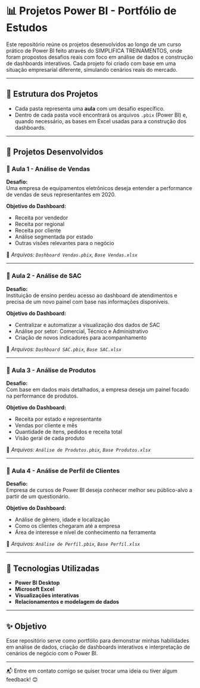 # 📊 Projetos Power BI - Portfólio de Estudos

Este repositório reúne os projetos desenvolvidos ao longo de um curso prático de Power BI feito através do SIMPLIFICA TREINAMENTOS, onde foram propostos desafios reais com foco em análise de dados e construção de dashboards interativos. Cada projeto foi criado com base em uma situação empresarial diferente, simulando cenários reais do mercado.

---

## 🧩 Estrutura dos Projetos

- Cada pasta representa uma **aula** com um desafio específico.
- Dentro de cada pasta você encontrará os arquivos `.pbix` (Power BI) e, quando necessário, as bases em Excel usadas para a construção dos dashboards.

---

## 📌 Projetos Desenvolvidos

### 📁 Aula 1 - Análise de Vendas

**Desafio:**  
Uma empresa de equipamentos eletrônicos deseja entender a performance de vendas de seus representantes em 2020.

**Objetivo do Dashboard:**
- Receita por vendedor  
- Receita por regional  
- Receita por cliente  
- Análise segmentada por estado  
- Outras visões relevantes para o negócio

📎 *Arquivos: `Dashboard Vendas.pbix`, `Base Vendas.xlsx`*

---

### 📁 Aula 2 - Análise de SAC

**Desafio:**  
Instituição de ensino perdeu acesso ao dashboard de atendimentos e precisa de um novo painel com base nas informações disponíveis.

**Objetivo do Dashboard:**
- Centralizar e automatizar a visualização dos dados de SAC  
- Análise por setor: Comercial, Técnico e Administrativo  
- Criação de novos indicadores para acompanhamento

📎 *Arquivos: `Dashboard SAC.pbix`, `Base SAC.xlsx`*

---

### 📁 Aula 3 - Análise de Produtos

**Desafio:**  
Com base em dados mais detalhados, a empresa deseja um painel focado na performance de produtos.

**Objetivo do Dashboard:**
- Receita por estado e representante  
- Vendas por cliente e mês  
- Quantidade de itens, pedidos e receita total  
- Visão geral de cada produto

📎 *Arquivos: `Análise de Produtos.pbix`, `Base Produtos.xlsx`*

---

### 📁 Aula 4 - Análise de Perfil de Clientes

**Desafio:**  
Empresa de cursos de Power BI deseja conhecer melhor seu público-alvo a partir de um questionário.

**Objetivo do Dashboard:**
- Análise de gênero, idade e localização  
- Como os clientes chegaram até a empresa  
- Área de interesse e nível de conhecimento na ferramenta

📎 *Arquivos: `Análise de Perfil.pbix`, `Base Perfil.xlsx`*

---

## 🚀 Tecnologias Utilizadas

- **Power BI Desktop**
- **Microsoft Excel**
- **Visualizações interativas**
- **Relacionamentos e modelagem de dados**

---

## ✨ Objetivo

Esse repositório serve como portfólio para demonstrar minhas habilidades em análise de dados, criação de dashboards interativos e interpretação de cenários de negócio com o Power BI.

---

📬 Entre em contato comigo se quiser trocar uma ideia ou tiver algum feedback! 😊
